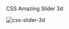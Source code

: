 CSS Amazing Slider 3d

![css-slider-3d](https://i.ibb.co/93jV02T/Screenshot-2024-06-22-at-02-21-03.png)
